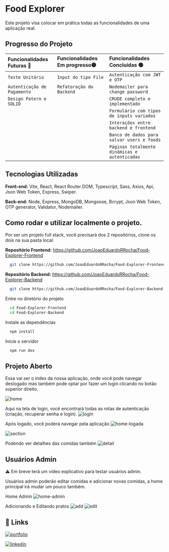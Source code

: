 
# Food Explorer

Este projeto visa colocar em prática todas as funcionalidades de uma aplicação real.



## Progresso do Projeto

| Funcionalidades Futuras 🔴| Funcionalidades Em progresso🟡| Funcionalidades Concluídas 🟢 |
| :---------- | :--------- | :------------------------------------------ |
| `Teste Unitário`| `Input do tipo File` | `Autenticação com JWT e OTP`
| `Autenticação de Pagamento`| `Refatoração do Backend` | `Nodemailer para change password`
| `Design Patern e SOLID` |  | `CRUDE completo e implementado`
| |  | `Formulário com tipos de inputs variados`
| |  | `Interações entre backend e frontend`
| |  | `Banco de dados para salvar users e foods`
| |  | `Páginas totalmente dinâmicas e autenticadas`



## Tecnologias Utilizadas

**Front-end:** Vite, React, React Router DOM, Typescript, Sass, Axios, Api, Json Web Token, Express, Swiper.

**Back-end:** Node, Express, MongoDB, Mongoose, Bcrypt, Json Web Token, OTP generator, Validator, Nodemailer.


## Como rodar e utilizar localmente o projeto.

Por ser um projeto full stack, você precisará dos 2 repositórios, clone os dois na sua pasta local:

**Repositório Frontend:** https://github.com/JoaoEduardoRRocha/Food-Explorer-Frontend
```bash
  git clone https://github.com/JoaoEduardoRRocha/Food-Explorer-Frontend.git
```
**Repositório Backend:** https://github.com/JoaoEduardoRRocha/Food-Explorer-Backend
```bash
  git clone https://github.com/JoaoEduardoRRocha/Food-Explorer-Backend.git
```
Entre no diretório do projeto

```bash
  cd Food-Explorer-Frontend
  cd Food-Explorer-Backend
```
Instale as dependências

```bash
  npm install
```

Inicie o servidor

```bash
  npm run dev
```

## Projeto Aberto

Essa vai ser o index da nossa aplicação, onde você pode navegar deslogado mas também pode optar por fazer um login clicando no botão superior direito.

![home](https://64.media.tumblr.com/73af0fdaaab688b461b0a2c71a839d05/a4947aa7b1decf97-00/s1280x1920/fc6dbc8877c20e79f4e0864d5866d998d77c427c.pnj)

Aqui na tela de login, você encontrará todas as rotas de autenticação (criação, recuperar senha e login).
![login](https://64.media.tumblr.com/c178515dd188179553671caa633ece51/fa0a05cd001b7c19-d7/s1280x1920/e274f8e3e3d0dbdb2fd52da4cdd34e127c585ad2.pnj)

Após logado, você poderá navegar pela aplicação
![home-logada](https://64.media.tumblr.com/1a97bc3b3344044834b62f1f6b0c2031/bab5ff339a273620-35/s1280x1920/64dbf3084e088a522a5e01a4ac5241298c143609.pnj)

![section](https://64.media.tumblr.com/e95c6ee45eaa742cd326cf3353b8a60d/4a6534edfd58a4d9-58/s1280x1920/e182916d5ee9df145daef8f69544dd214fb5a78a.pnj)

Podendo ver detalhes das comidas também
![detail](https://64.media.tumblr.com/283a1286ea7741b2a59cb9fb4c54bd54/9ec007b360bd86df-93/s1280x1920/fc27aeea3e2e330551cf0d2230dd4bf3d26a2a7b.pnj)

## Usuários Admin
⚠️ Em breve terá um vídeo explicativo para testar usuários admin.

Usuários admin poderão editar comidas e adicionar novas comidas, a home principal irá mudar um pouco também.

Home Admin
![home-admin](https://64.media.tumblr.com/6c05d342b9f59eaee5e42d4a0f42a988/a5521ee94351d416-01/s1280x1920/7a657a2d5591580a65d2db6ea0bce948c23139f9.pnj)

Adicionando e Editando pratos
![add](https://64.media.tumblr.com/ed183ac439aa34d78489857d988e959a/32d6e6c6087b8bde-88/s1280x1920/d1b3a2a8cc97a2d53ca7a53db9d81c05412d665d.pnj)
![edit](https://64.media.tumblr.com/0bcc3e8fc0f4e9c27f2a4f52dbcb74c8/961ec7b53c5dda05-26/s1280x1920/dcbfcec0cc5a08ca8b973605cec859ce423815d9.pnj)


## 🔗 Links
[![portfolio](https://img.shields.io/badge/my_portfolio-000?style=for-the-badge&logo=ko-fi&logoColor=white)](https://joaoeduardoribeirorocha.com.br/)

[![linkedin](https://img.shields.io/badge/linkedin-0A66C2?style=for-the-badge&logo=linkedin&logoColor=white)](https://www.linkedin.com/in/joaoedrocha/)


